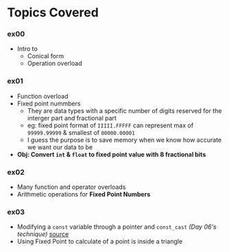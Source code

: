 # Topics Covered

### ex00

- Intro to
  - Conical form
  - Operation overload

### ex01

- Function overload
- Fixed point nummbers
  - They are data types with a specific number of digits reserved for the interger part and fractional part
  - eg: fixed point format of `IIIII.FFFFF` can represent max of `99999.99999` & smallest of `00000.00001`
  - I guess the purpose is to save memory when we know how accurate we want our data to be
- **Obj: Convert `int` & `float` to fixed point value with 8 fractional bits**

### ex02

- Many function and operator overloads
- Arithmetic operations for **Fixed Point Numbers**

### ex03

- Modifying a `const` variable through a pointer and `const_cast` _(Day 06's technique)_ [source](https://www.geeksforgeeks.org/how-to-modify-a-const-variable-in-c/)
- Using Fixed Point to calculate of a point is inside a triangle
